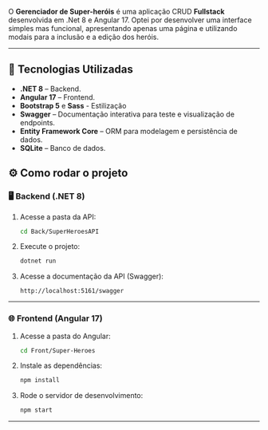 O **Gerenciador de Super-heróis** é uma aplicação CRUD **Fullstack** desenvolvida em .Net 8 e Angular 17. Optei por desenvolver uma interface simples mas funcional, apresentando apenas uma página e utilizando modais para a inclusão e a edição dos heróis.

---

## 🧩 Tecnologias Utilizadas

* **.NET 8** – Backend.
* **Angular 17** – Frontend.
* **Bootstrap 5** e **Sass** - Estilização
* **Swagger** – Documentação interativa para teste e visualização de endpoints.
* **Entity Framework Core** – ORM para modelagem e persistência de dados.
* **SQLite** – Banco de dados.

## ⚙️ Como rodar o projeto

### 🖥️ Backend (.NET 8)

1. Acesse a pasta da API:

   ```bash
   cd Back/SuperHeroesAPI
   ```

2. Execute o projeto:

   ```bash
   dotnet run
   ```

3. Acesse a documentação da API (Swagger):

   ```
   http://localhost:5161/swagger
   ```

---

### 🌐 Frontend (Angular 17)

1. Acesse a pasta do Angular:

   ```bash
   cd Front/Super-Heroes
   ```

2. Instale as dependências:

   ```bash
   npm install
   ```

3. Rode o servidor de desenvolvimento:

   ```bash
   npm start
   ```

---
